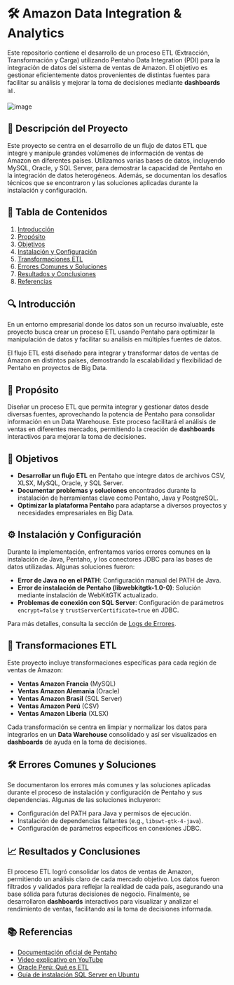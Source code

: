 # 🛠️ Amazon Data Integration & Analytics

Este repositorio contiene el desarrollo de un proceso ETL (Extracción, Transformación y Carga) utilizando Pentaho Data Integration (PDI) para la integración de datos del sistema de ventas de Amazon. El objetivo es gestionar eficientemente datos provenientes de distintas fuentes para facilitar su análisis y mejorar la toma de decisiones mediante **dashboards** 📊.

![image](https://github.com/user-attachments/assets/4b730a3a-68c4-43bc-b041-6e9a90de10d1)

## 📌 Descripción del Proyecto

Este proyecto se centra en el desarrollo de un flujo de datos ETL que integre y manipule grandes volúmenes de información de ventas de Amazon en diferentes países. Utilizamos varias bases de datos, incluyendo MySQL, Oracle, y SQL Server, para demostrar la capacidad de Pentaho en la integración de datos heterogéneos. Además, se documentan los desafíos técnicos que se encontraron y las soluciones aplicadas durante la instalación y configuración.

## 📑 Tabla de Contenidos

1. [Introducción](#introducción)
2. [Propósito](#propósito)
3. [Objetivos](#objetivos)
4. [Instalación y Configuración](#instalación-y-configuración)
5. [Transformaciones ETL](#transformaciones-etl)
6. [Errores Comunes y Soluciones](#errores-comunes-y-soluciones)
7. [Resultados y Conclusiones](#resultados-y-conclusiones)
8. [Referencias](#referencias)

## 🔍 Introducción

En un entorno empresarial donde los datos son un recurso invaluable, este proyecto busca crear un proceso ETL usando Pentaho para optimizar la manipulación de datos y facilitar su análisis en múltiples fuentes de datos. 

El flujo ETL está diseñado para integrar y transformar datos de ventas de Amazon en distintos países, demostrando la escalabilidad y flexibilidad de Pentaho en proyectos de Big Data.

## 🎯 Propósito

Diseñar un proceso ETL que permita integrar y gestionar datos desde diversas fuentes, aprovechando la potencia de Pentaho para consolidar información en un Data Warehouse. Este proceso facilitará el análisis de ventas en diferentes mercados, permitiendo la creación de **dashboards** interactivos para mejorar la toma de decisiones.

## 📝 Objetivos

- **Desarrollar un flujo ETL** en Pentaho que integre datos de archivos CSV, XLSX, MySQL, Oracle, y SQL Server.
- **Documentar problemas y soluciones** encontrados durante la instalación de herramientas clave como Pentaho, Java y PostgreSQL.
- **Optimizar la plataforma Pentaho** para adaptarse a diversos proyectos y necesidades empresariales en Big Data.

## ⚙️ Instalación y Configuración

Durante la implementación, enfrentamos varios errores comunes en la instalación de Java, Pentaho, y los conectores JDBC para las bases de datos utilizadas. Algunas soluciones fueron:

- **Error de Java no en el PATH**: Configuración manual del PATH de Java.
- **Error de instalación de Pentaho (libwebkitgtk-1.0-0)**: Solución mediante instalación de WebKitGTK actualizado.
- **Problemas de conexión con SQL Server**: Configuración de parámetros `encrypt=false` y `trustServerCertificate=true` en JDBC.

Para más detalles, consulta la sección de [Logs de Errores](#errores-comunes-y-soluciones).

## 🔄 Transformaciones ETL

Este proyecto incluye transformaciones específicas para cada región de ventas de Amazon:

- **Ventas Amazon Francia** (MySQL)
- **Ventas Amazon Alemania** (Oracle)
- **Ventas Amazon Brasil** (SQL Server)
- **Ventas Amazon Perú** (CSV)
- **Ventas Amazon Liberia** (XLSX)

Cada transformación se centra en limpiar y normalizar los datos para integrarlos en un **Data Warehouse** consolidado y así ser visualizados en **dashboards** de ayuda en la toma de decisiones.

## 🛠️ Errores Comunes y Soluciones

Se documentaron los errores más comunes y las soluciones aplicadas durante el proceso de instalación y configuración de Pentaho y sus dependencias. Algunas de las soluciones incluyeron:

- Configuración del PATH para Java y permisos de ejecución.
- Instalación de dependencias faltantes (e.g., `libswt-gtk-4-java`).
- Configuración de parámetros específicos en conexiones JDBC.

## 📈 Resultados y Conclusiones

El proceso ETL logró consolidar los datos de ventas de Amazon, permitiendo un análisis claro de cada mercado objetivo. Los datos fueron filtrados y validados para reflejar la realidad de cada país, asegurando una base sólida para futuras decisiones de negocio. Finalmente, se desarrollaron **dashboards** interactivos para visualizar y analizar el rendimiento de ventas, facilitando así la toma de decisiones informada.

## 📚 Referencias

- [Documentación oficial de Pentaho](https://docs.hitachivantara.com/)
- [Video explicativo en YouTube](https://www.youtube.com/watch?v=-1rCmPQEeb8&t=1352s)
- [Oracle Perú: Qué es ETL](https://www.oracle.com/pe/integration/what-is-etl/)
- [Guía de instalación SQL Server en Ubuntu](https://guias.donweb.com/como-instalar-sql-server-en-ubuntu-20-04/)
